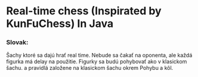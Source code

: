 # Real-time chess (Inspirated by KunFuChess) In Java

### Slovak:
Šachy ktoré sa dajú hrať real time. Nebude sa čakať na oponenta, ale každá figurka má delay na použitie. Figurky sa budú pohybovať ako v klasickom šachu. a pravidlá založene na klasickom šachu okrem Pohybu a kôl.
